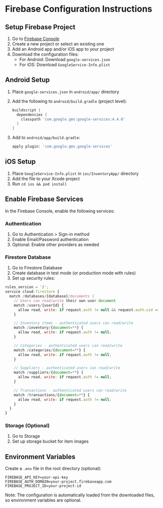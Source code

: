 # Firebase Configuration Instructions

## Setup Firebase Project

1. Go to [Firebase Console](https://console.firebase.google.com/)
2. Create a new project or select an existing one
3. Add an Android app and/or iOS app to your project
4. Download the configuration files:
   - For Android: Download `google-services.json`
   - For iOS: Download `GoogleService-Info.plist`

## Android Setup

1. Place `google-services.json` in `android/app/` directory
2. Add the following to `android/build.gradle` (project level):

   ```gradle
   buildscript {
     dependencies {
       classpath 'com.google.gms:google-services:4.4.0'
     }
   }
   ```

3. Add to `android/app/build.gradle`:
   ```gradle
   apply plugin: 'com.google.gms.google-services'
   ```

## iOS Setup

1. Place `GoogleService-Info.plist` in `ios/InventoryApp/` directory
2. Add the file to your Xcode project
3. Run `cd ios && pod install`

## Enable Firebase Services

In the Firebase Console, enable the following services:

### Authentication

1. Go to Authentication > Sign-in method
2. Enable Email/Password authentication
3. Optional: Enable other providers as needed

### Firestore Database

1. Go to Firestore Database
2. Create database in test mode (or production mode with rules)
3. Set up security rules:

```javascript
rules_version = '2';
service cloud.firestore {
  match /databases/{database}/documents {
    // Users can read/write their own user document
    match /users/{userId} {
      allow read, write: if request.auth != null && request.auth.uid == userId;
    }

    // Inventory items - authenticated users can read/write
    match /inventory/{document=**} {
      allow read, write: if request.auth != null;
    }

    // Categories - authenticated users can read/write
    match /categories/{document=**} {
      allow read, write: if request.auth != null;
    }

    // Suppliers - authenticated users can read/write
    match /suppliers/{document=**} {
      allow read, write: if request.auth != null;
    }

    // Transactions - authenticated users can read/write
    match /transactions/{document=**} {
      allow read, write: if request.auth != null;
    }
  }
}
```

### Storage (Optional)

1. Go to Storage
2. Set up storage bucket for item images

## Environment Variables

Create a `.env` file in the root directory (optional):

```
FIREBASE_API_KEY=your-api-key
FIREBASE_AUTH_DOMAIN=your-project.firebaseapp.com
FIREBASE_PROJECT_ID=your-project-id
```

Note: The configuration is automatically loaded from the downloaded files, so environment variables are optional.
